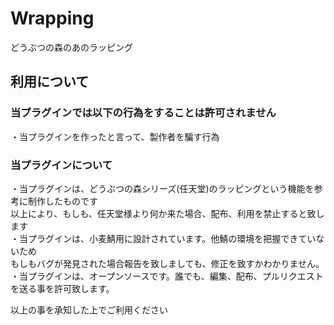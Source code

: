 # Wrapping
どうぶつの森のあのラッピング  
## 利用について  
### 当プラグインでは以下の行為をすることは許可されません  
・当プラグインを作ったと言って、製作者を騙す行為  

### 当プラグインについて  
・当プラグインは、どうぶつの森シリーズ(任天堂)のラッピングという機能を参考に制作したものです  
以上により、もしも、任天堂様より何か来た場合、配布、利用を禁止すると致します  
・当プラグインは、小麦鯖用に設計されています。他鯖の環境を把握できていないため  
もしもバグが発見された場合報告を致しましても、修正を致すかわかりません。  
・当プラグインは、オープンソースです。誰でも、編集、配布、プルリクエストを送る事を許可致します。  

以上の事を承知した上でご利用ください
